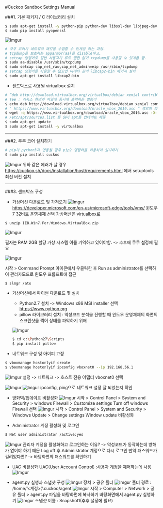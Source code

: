 #Cuckoo Sandbox Settings Manual

###1. 기본 패키지 / C 라이브러리 설치
```bash
$ sudo apt-get install -y python-pip python-dev libssl-dev libjpeg-dev zlib1g-dev tcpdump apparmor-utils libffi-dev swig python-setuptools
$ sudo pip install pyopenssl
```

![Imgur](https://i.imgur.com/KqkVFsH.png)

```bash
# 쿠쿠 코어가 네트워크 패킷을 수집할 수 있게끔 하는 과정.
# tcpdump를 보호하는 apparmor(aa)를 disable하고,
# setcap 명령어로 일반 사용자가 루트 권한 없이 tcpdump를 사용할 수 있게끔 함.
$ sudo aa-disable /usr/sbin/tcpdump
$ sudo setcap cap_net_raw,cap_net_admin=eip /usr/sbin/tcpdump
# setcap 명령어를 사용할 수 없으면 아래와 같이 libcap2-bin 패키지 설치
$ sudo apt-get install libcap2-bin
```
* 샌드박스로 사용될 virtualbox 설치
```bash
# “deb http://download.virtualbox.org/virtualbox/debian xenial contrib”라는 명령어를 터미널에 출력함과 동시에 “/etc/apt/sources.list.d/virtualbox.list” 경로의 파일에 write
# Tee : 리눅스 화면과 파일에 동시에 출력하는 명령어
$ echo deb http://download.virtualbox.org/virtualbox/debian xenial contrib | sudo tee -a /etc/apt/sources.list.d/virtualbox.list
# " https://www.virtualbox.org/download/oracle_vbox_2016.asc “ 경로의 파일을 다운로드 후 이 파일 안의 키값을 apt의 키 리스트에 추가
$ wget -q https://www.virtualbox.org/download/oracle_vbox_2016.asc -O- | sudo apt-key add –
# /etc/apt/sources.list 를 읽어 apt를 업데이트 해줌
$ sudo apt-get update
$ sudo apt-get install -y virtualbox
```
* * *
###2. 쿠쿠 코어 설치하기
```bash
# pip가 python3과 연동될 경우 pip2 명령어를 이용하여 설치하기
$ sudo pip install cuckoo
```
![Imgur](https://i.imgur.com/y4UxQzM.png)
위와 같은 에러가 날 경우
https://cuckoo.sh/docs/installation/host/requirements.html 에서 setuptools 최신 버전 설치

* * *
###3. 샌드박스 구성
* 가상머신 다운로드 및 가져오기
![Imgur](https://i.imgur.com/hKSPo32.png)
https://developer.microsoft.com/en-us/microsoft-edge/tools/vms/
윈도우 7 32비트 운영체제 선택
가상머신은 virtualbox로
```bash
$ unzip IE8.Win7.For.Windows.VirtualBox.zip
```
![Imgur](https://i.imgur.com/a0C0JL3.png)

필자는 RAM 2GB 할당
가상 시스템 이름 기억하고 있어야함. -> 추후에 쿠쿠 설정에 필요

![Imgur](https://i.imgur.com/N8wQUYp.png)

시작 > Command Prompt 아이콘에서 우클릭한 후 Run as administrator를 선택하여 관리자모드로 윈도우 프롬프트에 접근
```bash
$ slmgr /ato
```

* 가상머신에서 파이썬 다운로드 및 설치
  - Python2.7 설치 -> Windows x86 MSI installer 선택
   https://www.python.org
  - pillow 라이브러리 설치 : 악성코드 분석을 진행할 때 윈도우 운영체제의 화면의 스크린샷을 찍어 상태를 파악하기 위해

  ![Imgur](https://i.imgur.com/xB4pnbO.png)

  ```bash
  $ cd c:\Python27\Scripts
  $ pip install pillow
  ```
* 네트워크 구성 및 아이피 고정
```bash
$ vboxmanage hostonlyif create
$ vboxmanage hostonlyif ipconfig vboxnet0 --ip 192.168.56.1
```

![Imgur](https://i.imgur.com/CmGzQHv.png)
설정 -> 네트워크 -> 호스트 전용 어댑터 vboxnet0 선택

![Imgur](https://i.imgur.com/o6zMsai.png)
![Imgur](https://i.imgur.com/YBOsnc3.png)
ipconfig, ping으로 네트워크 설정 잘 되었는지 확인

* 방화벽/업데이트 비활성화
![Imgur](https://i.imgur.com/QOhiVsc.png)
시작 > Control Panel > System and Security > windows Firewall > Customize settings
Turn off windows Firewall 선택
![Imgur](https://i.imgur.com/btuevpo.png)
시작 > Control Panel > System and Security > Windows Update > Change settings
Window update 비활성화

* Administrator 계정 활성화 및 로그인
```bash
$ Net user administrator /active:yes
```
![Imgur](https://i.imgur.com/Lb16M1J.png)
관리자 계정을 활성화하고 로그인하는 이유? -> 악성코드가 동작하는데 방해가 없어야 하기 때문
Log off 후 Administrator 계정으로 다시 로그인
만약 패스워드가 걸려있다면? -> 바탕화면의 패스워드를 확인하기

* UAC 비활성화
UAC(User Account Control) :사용자 계정을 제어하는데 사용
![Imgur](https://i.imgur.com/1FIjuTG.png)


* agent.py 실행과 스냅샷 구성
![Imgur](https://i.imgur.com/RObszP8.png)
장치 > 공유 폴더
![Imgur](https://i.imgur.com/q5k7bbb.png)
폴더 경로 : /home/’<계정>’/.cuckoo/agent
![Imgur](https://i.imgur.com/2K6YSnk.png)
시작 > Computer > Network > 공유 폴더 > agent.py 파일을 바탕화면에 복사하기
바탕화면에서 agent.py 실행하기
![Imgur](https://i.imgur.com/Honpk1l.png)
스냅샷 이름 : Snapshot1(추후 설정에 필요)
